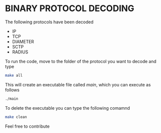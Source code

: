 # BINARY PROTOCOL DECODING

The following protocols have been decoded

+ IP
+ TCP
+ DIAMETER
+ SCTP
+ RADIUS

To run the code, move to the folder of the protocol you want to decode and type
```bash
make all
```

This will create an executable file called *main*, which you can execute as follows

```bash 
./main
```

To delete the executable you can type the following comamnd

```bash
make clean
```

Feel free to contribute